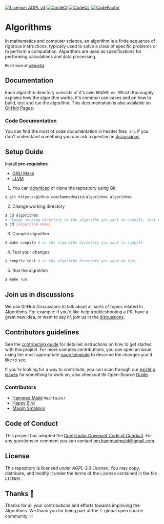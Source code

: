 [![License: AGPL v3](https://img.shields.io/badge/License-AGPL_v3-blue.svg)](https://www.gnu.org/licenses/agpl-3.0) [![CircleCI](https://dl.circleci.com/status-badge/img/gh/hammadmajid/algorithms/tree/master.svg?style=svg)](https://dl.circleci.com/status-badge/redirect/gh/hammadmajid/algorithms/tree/master) [![CodeQL](https://github.com/hammadmajid/algorithms/actions/workflows/codeql.yml/badge.svg?branch=master)](https://github.com/hammadmajid/algorithms/actions/workflows/codeql.yml) [![CodeFactor](https://www.codefactor.io/repository/github/hammadmajid/algorithms/badge)](https://www.codefactor.io/repository/github/hammadmajid/algorithms)

# Algorithms

In mathematics and computer science, an algorithm is a finite sequence of rigorous instructions, typically used to solve a class of specific problems or to perform a computation. Algorithms are used as specifications for performing calculations and data processing.

<sub>Read more at [wikipedia](https://en.wikipedia.org/wiki/Algorithm)</sub>

## Documentation

Each algorithm directory consists of it's own `README.md`. Which thoroughly explains how the algorithm works, it's common use cases and on how to build, test and run the algorithm. This documentation is also available on [GitHub Pages][pages].

### Code Documentation

You can find the most of code documentation in header files `.hh`. If you don't understand something you can ask a question in [discussions](https://github.com/hammadmajid/algorithms/discussions).

## Setup Guide

<!-- Use Docker, see issue #39 -->

Install **pre-requisites**

- [GNU Make](https://www.gnu.org/software/make/)
- [LLVM](https://releases.llvm.org/download.html)

1. You can [download](pages) or clone the repository using Git
```bash
$ git https://github.com/hammadmajid/algorithms algorithms
```
2. Change working directory
```bash
$ cd algorithms
# Change working directory to the algorithm you want to compile, test or run.
$ cd [algorithm-name]
```
3. Compile algroithm
```bash
$ make compile # in the algorithm directory you want to compile
```
4. Test your changes
```bash
$ compile test # in the algorithm directory you want to test
```
5. Run the algrotihm
```bash
$ make run
```

## Join us in discussions

We use GitHub Discussions to talk about all sorts of topics related to Algorithms. For example: if you'd like help troubleshooting a PR, have a great new idea, or want to say *hi*, join us in the [discussions](https://github.com/hammadmajid/algorithms/discussions).

## Contributors guidelines

See the [contributing guide](https://github.com/hammadmajid/algorithms/blob/greedy-input-test/CONTRIBUTING.md) for detailed instructions on how to get started with this project. For more complex contributions, you can open an issue using the most appropriate [issue template](https://github.com/hammadmajid/algorithms/issues/new/choose) to describe the changes you'd like to see.

If you're looking for a way to contribute, you can scan through our [existing issues](https://github.com/hammadmajid/algorithms/issues) for something to work on, also checkout thi Open-Source [Guide](https://opensource.guide/how-to-contribute/).

### Contributors

- [Hammad Majid][author] `Maintainer`
- [Happy Bird](https://github.com/HappyBirdisAXE)
- [Maxim Smolskiy](https://github.com/MaximSmolskiy)

## Code of Conduct

This project has adopted the [Contributor Covenant Code of Conduct](https://github.com/hammadmajid/algorithms/blob/master/CODE_OF_CONDUCT.md). For any questions or comment you can contact [hm.hammadmajid@gmail.com](hm.hammadmajid@gmail.com).

## License

This repository is licensed under *AGPL-3.0 License*. You may copy, distribute, and modify it under the terms of the License contained in the file `LICENSE`.

[pages]: https://hammadmajid.github.io/algorithms/
[author]: https://github.com/hammadmajid

## Thanks 💜

Thanks for all your contributions and efforts towards improving the Algorithms. We thank you for being part of the ✨ global open source community ✨!
